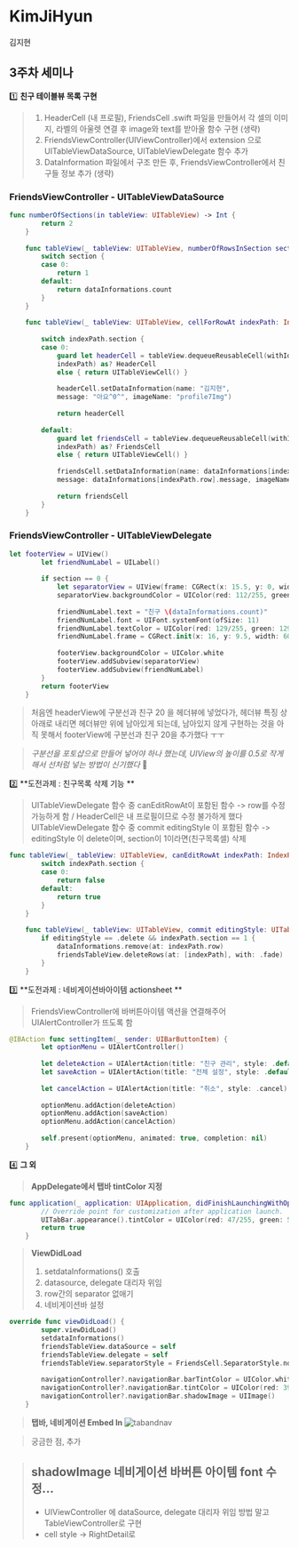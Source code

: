 # KimJiHyun
김지현

## 3주차 세미나

1️⃣ **친구 테이블뷰 목록 구현**

> 1. HeaderCell (내 프로필), FriendsCell .swift 파일을 만들어서 각 셀의 이미지, 라벨의 아울렛 연결 후 image와 text를 받아올 함수 구현 (생략)
> 2. FriendsViewController(UIViewController)에서 extension 으로 UITableViewDataSource, UITableViewDelegate 함수 추가
> 3. DataInformation 파일에서 구조 만든 후, FriendsViewController에서 친구들 정보 추가 (생략)

### FriendsViewController - UITableViewDataSource
```swift
func numberOfSections(in tableView: UITableView) -> Int {
        return 2
    }
    
    func tableView(_ tableView: UITableView, numberOfRowsInSection section: Int) -> Int {
        switch section {
        case 0:
            return 1
        default:
            return dataInformations.count
        }
    }
    
    func tableView(_ tableView: UITableView, cellForRowAt indexPath: IndexPath) -> UITableViewCell {
        
        switch indexPath.section {
        case 0:
            guard let headerCell = tableView.dequeueReusableCell(withIdentifier: HeaderCell.identifier, for:
            indexPath) as? HeaderCell
            else { return UITableViewCell() }
            
            headerCell.setDataInformation(name: "김지현",
            message: "아요^0^", imageName: "profile7Img")
            
            return headerCell
            
        default:
            guard let friendsCell = tableView.dequeueReusableCell(withIdentifier: FriendsCell.identifier, for:
            indexPath) as? FriendsCell
            else { return UITableViewCell() }
            
            friendsCell.setDataInformation(name: dataInformations[indexPath.row].name,
            message: dataInformations[indexPath.row].message, imageName: dataInformations[indexPath.row].imageName)
            
            return friendsCell
        }
    }
```

### FriendsViewController - UITableViewDelegate
```swift
let footerView = UIView()
        let friendNumLabel = UILabel()
        
        if section == 0 {
            let separatorView = UIView(frame: CGRect(x: 15.5, y: 0, width: 345, height: 0.5))
            separatorView.backgroundColor = UIColor(red: 112/255, green: 112/255, blue: 112/255, alpha: 1)
            
            friendNumLabel.text = "친구 \(dataInformations.count)"
            friendNumLabel.font = UIFont.systemFont(ofSize: 11)
            friendNumLabel.textColor = UIColor(red: 129/255, green: 129/255, blue: 129/255, alpha: 1)
            friendNumLabel.frame = CGRect.init(x: 16, y: 9.5, width: 60, height: 17)
            
            footerView.backgroundColor = UIColor.white
            footerView.addSubview(separatorView)
            footerView.addSubview(friendNumLabel)
        }
        return footerView
    }
```
> 처음엔 headerView에 구분선과 친구 20 을 헤더뷰에 넣었다가, 헤더뷰 특징 상 아래로 내리면 헤더뷰만 위에 남아있게 되는데, 남아있지 않게 구현하는 것을 아직 못해서 footerView에 구분선과 친구 20을 추가했다 ㅜㅜ

> *구분선을 포토샵으로 만들어 넣어야 하나 했는데, UIView의 높이를 0.5로 작게 해서 선처럼 넣는 방법이 신기했다* 🤭

2️⃣ **도전과제 : 친구목록 삭제 기능 **

> UITableViewDelegate 함수 중 canEditRowAt이 포함된 함수 -> row를 수정 가능하게 함 / HeaderCell은 내 프로필이므로 수정 불가하게 했다
> UITableViewDelegate 함수 중 commit editingStyle 이 포함된 함수 -> editingStyle 이 delete이며, section이 1이라면(친구목록셀) 삭제
```swift
func tableView(_ tableView: UITableView, canEditRowAt indexPath: IndexPath) -> Bool {
        switch indexPath.section {
        case 0:
            return false
        default:
            return true
        }
    }
    
    func tableView(_ tableView: UITableView, commit editingStyle: UITableViewCell.EditingStyle, forRowAt indexPath: IndexPath) {
        if editingStyle == .delete && indexPath.section == 1 {
            dataInformations.remove(at: indexPath.row)
            friendsTableView.deleteRows(at: [indexPath], with: .fade)
        }
    }
```

3️⃣ **도전과제 : 네비게이션바아이템 actionsheet **

> FriendsViewController에 바버튼아이템 액션을 연결해주어 UIAlertController가 뜨도록 함
```swift
@IBAction func settingItem(_ sender: UIBarButtonItem) {
        let optionMenu = UIAlertController()
            
        let deleteAction = UIAlertAction(title: "친구 관리", style: .default)
        let saveAction = UIAlertAction(title: "전체 설정", style: .default)
            
        let cancelAction = UIAlertAction(title: "취소", style: .cancel)
            
        optionMenu.addAction(deleteAction)
        optionMenu.addAction(saveAction)
        optionMenu.addAction(cancelAction)
            
        self.present(optionMenu, animated: true, completion: nil)
    }
```

4️⃣ **그 외**

> **AppDelegate에서 탭바 tintColor 지정**
```swift
func application(_ application: UIApplication, didFinishLaunchingWithOptions launchOptions: [UIApplication.LaunchOptionsKey: Any]?) -> Bool {
        // Override point for customization after application launch.
        UITabBar.appearance().tintColor = UIColor(red: 47/255, green: 54/255, blue: 62/255, alpha: 1)
        return true
    }
```

> **ViewDidLoad**
> 1. setdataInformations() 호출
> 2. datasource, delegate 대리자 위임
> 3. row간의 separator 없애기
> 4. 네비게이션바 설정
``` swift
override func viewDidLoad() {
        super.viewDidLoad()
        setdataInformations()
        friendsTableView.dataSource = self
        friendsTableView.delegate = self
        friendsTableView.separatorStyle = FriendsCell.SeparatorStyle.none
        
        navigationController?.navigationBar.barTintColor = UIColor.white
        navigationController?.navigationBar.tintColor = UIColor(red: 39/255, green: 39/255, blue: 39/255, alpha: 1)
        navigationController?.navigationBar.shadowImage = UIImage()
    }
```

> **탭바, 네비게이션 Embed In**
![tabandnav](tabandnav.png)

> 궁금한 점, 추가


> shadowImage
> 네비게이션 바버튼 아이템 font 수정...
> -----------------------------------------------------------------------------------
> + UIViewController 에 dataSource, delegate 대리자 위임 방법 말고 TableViewController로 구현
> + cell style -> RightDetail로
